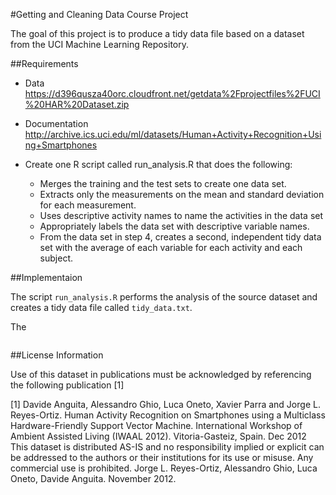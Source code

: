 #Getting and Cleaning Data Course Project


The goal of this project is to produce a tidy data file based on a dataset from the UCI Machine Learning Repository.

##Requirements

* Data
	https://d396qusza40orc.cloudfront.net/getdata%2Fprojectfiles%2FUCI%20HAR%20Dataset.zip 

* Documentation
	http://archive.ics.uci.edu/ml/datasets/Human+Activity+Recognition+Using+Smartphones

* Create one R script called run_analysis.R that does the following:
	* Merges the training and the test sets to create one data set.
	* Extracts only the measurements on the mean and standard deviation for each measurement. 
	* Uses descriptive activity names to name the activities in the data set
	* Appropriately labels the data set with descriptive variable names. 
	* From the data set in step 4, creates a second, independent tidy data set with the average of each variable for each activity and each subject.


##Implementaion

The script ``` run_analysis.R ``` performs the analysis of the source dataset and creates a tidy data file called ``` tidy_data.txt ```.

The 
``` 

``` 

##License Information

Use of this dataset in publications must be acknowledged by referencing the following publication [1] 

[1] Davide Anguita, Alessandro Ghio, Luca Oneto, Xavier Parra and Jorge L. Reyes-Ortiz. Human Activity Recognition on Smartphones using a Multiclass Hardware-Friendly Support Vector Machine. International Workshop of Ambient Assisted Living (IWAAL 2012). Vitoria-Gasteiz, Spain. Dec 2012
This dataset is distributed AS-IS and no responsibility implied or explicit can be addressed to the authors or their institutions for its use or misuse. Any commercial use is prohibited.
Jorge L. Reyes-Ortiz, Alessandro Ghio, Luca Oneto, Davide Anguita. November 2012.

